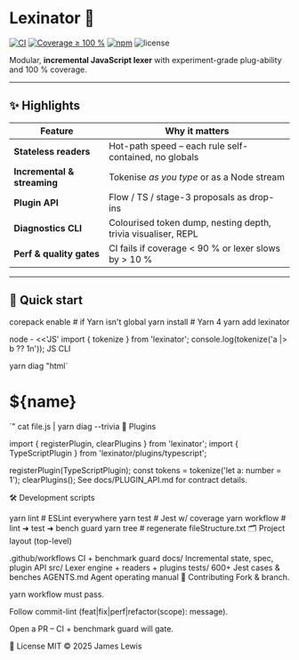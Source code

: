 # Lexinator 🦎
[![CI](https://github.com/jick666/Lexinator/actions/workflows/ci.yml/badge.svg)](…)
[![Coverage ≥ 100 %](https://img.shields.io/badge/coverage-100%25-brightgreen)](…)
[![npm](https://img.shields.io/npm/v/lexinator)](https://www.npmjs.com/package/lexinator)
![license](https://img.shields.io/github/license/jick666/Lexinator)

Modular, **incremental JavaScript lexer** with experiment-grade plug-ability and 100 % coverage.

---

## ✨ Highlights
| Feature | Why it matters |
|---------|----------------|
| **Stateless readers** | Hot-path speed – each rule self-contained, no globals |
| **Incremental & streaming** | Tokenise *as you type* or as a Node stream |
| **Plugin API** | Flow / TS / stage-3 proposals as drop-ins |
| **Diagnostics CLI** | Colourised token dump, nesting depth, trivia visualiser, REPL |
| **Perf & quality gates** | CI fails if coverage < 90 % or lexer slows by > 10 % |

---

## 🚀 Quick start

corepack enable   # if Yarn isn't global
yarn install      # Yarn 4
yarn add lexinator

node - <<'JS'
import { tokenize } from 'lexinator';
console.log(tokenize('a |> b ?? 1n'));
JS
CLI

yarn diag "html\`<h1>${name}</h1>\`"
cat file.js | yarn diag --trivia
🧩 Plugins

import { registerPlugin, clearPlugins } from 'lexinator';
import { TypeScriptPlugin } from 'lexinator/plugins/typescript';

registerPlugin(TypeScriptPlugin);
const tokens = tokenize('let a: number = 1');
clearPlugins();
See docs/PLUGIN_API.md for contract details.

🛠 Development scripts

yarn lint       # ESLint everywhere
yarn test       # Jest w/ coverage
yarn workflow   # lint ➜ test ➜ bench guard
yarn tree       # regenerate fileStructure.txt
🗂 Project layout (top-level)

.github/workflows   CI + benchmark guard
docs/               Incremental state, spec, plugin API
src/                Lexer engine + readers + plugins
tests/              600+ Jest cases & benches
AGENTS.md           Agent operating manual
🤝 Contributing
Fork & branch.

yarn workflow must pass.

Follow commit-lint (feat|fix|perf|refactor(scope): message).

Open a PR – CI + benchmark guard will gate.

📜 License
MIT © 2025 James Lewis

